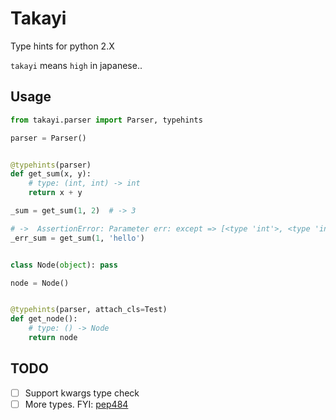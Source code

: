# Takayi
Type hints for python 2.X

`takayi` means `high` in japanese..

## Usage

```python
from takayi.parser import Parser, typehints

parser = Parser()


@typehints(parser)
def get_sum(x, y):
    # type: (int, int) -> int
    return x + y

_sum = get_sum(1, 2)  # -> 3

# ->  AssertionError: Parameter err: except => [<type 'int'>, <type 'int'>], actually => [<type 'int'>, <type 'str'>]
_err_sum = get_sum(1, 'hello')


class Node(object): pass

node = Node()


@typehints(parser, attach_cls=Test)
def get_node():
    # type: () -> Node
    return node
```

## TODO

- [ ] Support kwargs type check
- [ ] More types. FYI: [pep484](https://www.python.org/dev/peps/pep-0484/)
